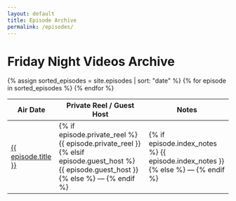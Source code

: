 ```yaml
---
layout: default
title: Episode Archive
permalink: /episodes/
---
```


<h1>Friday Night Videos Archive</h1>

<table>
  <thead>
    <tr>
      <th>Air Date</th>
      <th>Private Reel / Guest Host</th>
      <th>Notes</th>
    </tr>
  </thead>
  <tbody>
    {% assign sorted_episodes = site.episodes | sort: "date" %}
    {% for episode in sorted_episodes %}
      <tr>
        <td><a href="{{ episode.url | relative_url }}">{{ episode.title }}</a></td>
        <td>
          {% if episode.private_reel %}
            {{ episode.private_reel }}
          {% elsif episode.guest_host %}
            {{ episode.guest_host }}
          {% else %}
            —
          {% endif %}
        </td>
        <td>
          {% if episode.index_notes %}
            {{ episode.index_notes }}
          {% else %}
            —
          {% endif %}
        </td>
      </tr>
    {% endfor %}
  </tbody>
</table>